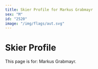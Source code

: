 ```yaml
---
title: Skier Profile for Markus Grabmayr
sex: "M"
id: "2520"
image: "/img/flags/aut.svg" 
---
```


# Skier Profile

This page is for: Markus Grabmayr.
    